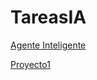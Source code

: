 # TareasIA

[Agente Inteligente](https://jelp2020.github.io/TareasIA/AgenteInteligente/01_reflex_agent.html)

[Proyecto1](https://github.com/jelp2020/TareasIA/blob/main/Proyecto1/Proyecto1.html)





